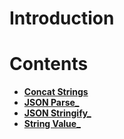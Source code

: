 
# Introduction

# Contents

* [**Concat Strings**](concatstrings.md)
* [**JSON Parse_**](jsonparse.md)
* [**JSON Stringify_**](jsonstringify.md)
* [**String Value_**](stringvalue.md)
  